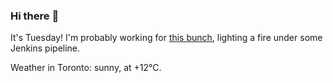 ### Hi there :wave:

It's Tuesday! I'm probably working for [this bunch](https://github.com/kohofinancial), lighting a fire under some Jenkins pipeline.

Weather in Toronto: sunny, at +12°C.
